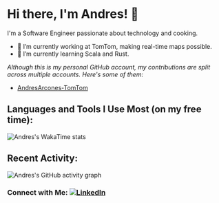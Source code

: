 # Hi there, I'm Andres! 👋

I'm a Software Engineer passionate about technology and cooking.
- 🔭 I’m currently working at TomTom, making real-time maps possible.
- 🌱 I’m currently learning Scala and Rust.

*Although this is my personal GitHub account, my contributions are split across multiple accounts. Here's some of them:*
- [AndresArcones-TomTom](https://github.com/AndresArcones-TomTom)

## Languages and Tools I Use Most (on my free time):

![Andres's WakaTime stats](https://github-readme-stats.vercel.app/api/wakatime?username=AndresArcones&custom_title=Andres%20Arcones%20Stats&layout=compact&theme=github_dark_dimmed)

## Recent Activity:

![Andres's GitHub activity graph](https://github-readme-activity-graph.vercel.app/graph?username=AndresArcones&theme=github)

### Connect with Me: [![LinkedIn](https://img.shields.io/badge/-LinkedIn-blue?style=flat-square&logo=linkedin&logoColor=white&link=https://www.linkedin.com/in/andres-arcones/)](https://www.linkedin.com/in/andres-arcones/)
